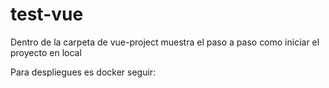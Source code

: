 # test-vue


Dentro de la carpeta de vue-project muestra el paso a paso como iniciar el proyecto en local

Para despliegues es docker seguir:

